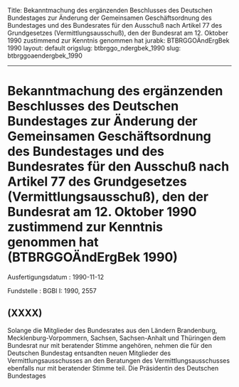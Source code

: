 Title: Bekanntmachung des ergänzenden Beschlusses des Deutschen Bundestages zur Änderung
  der Gemeinsamen Geschäftsordnung des Bundestages und des Bundesrates für den Ausschuß
  nach Artikel 77 des Grundgesetzes (Vermittlungsausschuß), den der Bundesrat am 12.
  Oktober 1990 zustimmend zur Kenntnis genommen hat
jurabk: BTBRGGOÄndErgBek 1990
layout: default
origslug: btbrggo_ndergbek_1990
slug: btbrggoaendergbek_1990

---

# Bekanntmachung des ergänzenden Beschlusses des Deutschen Bundestages zur Änderung der Gemeinsamen Geschäftsordnung des Bundestages und des Bundesrates für den Ausschuß nach Artikel 77 des Grundgesetzes (Vermittlungsausschuß), den der Bundesrat am 12. Oktober 1990 zustimmend zur Kenntnis genommen hat (BTBRGGOÄndErgBek 1990)

Ausfertigungsdatum
:   1990-11-12

Fundstelle
:   BGBl I: 1990, 2557



## (XXXX)

Solange die Mitglieder des Bundesrates aus den Ländern Brandenburg,
Mecklenburg-Vorpommern, Sachsen, Sachsen-Anhalt und Thüringen dem
Bundesrat nur mit beratender Stimme angehören, nehmen die für den
Deutschen Bundestag entsandten neuen Mitglieder des
Vermittlungsausschusses an den Beratungen des Vermittlungsausschusses
ebenfalls nur mit beratender Stimme teil.
Die Präsidentin
des Deutschen Bundestages

